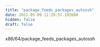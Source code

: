 ```yaml
---
title: "package_feeds_packages_autossh"
date: 2021-05-09 11:29:57.192680
hidden: false
draft: false
---
```


x86/64/package_feeds_packages_autossh

